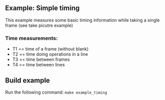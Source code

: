 ## Example: Simple timing

This example measures some basic timing information while taking a single frame
(see take picutre example)

### Time measurements:
* T1 == time of a frame (without blank)
* T2 == time doing operations in a line
* T3 == time between frames
* T4 == time between lines 

## Build example
Run the following command: ```make example_timing``` 
